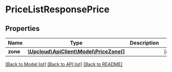 # PriceListResponsePrice

## Properties
Name | Type | Description | Notes
------------ | ------------- | ------------- | -------------
**zone** | [**\Upcloud\ApiClient\Model\PriceZone[]**](PriceZone.md) |  | [optional] 

[[Back to Model list]](../../README.md#documentation-of-the-models) [[Back to API list]](../../README.md#documentation) [[Back to README]](../../README.md)


